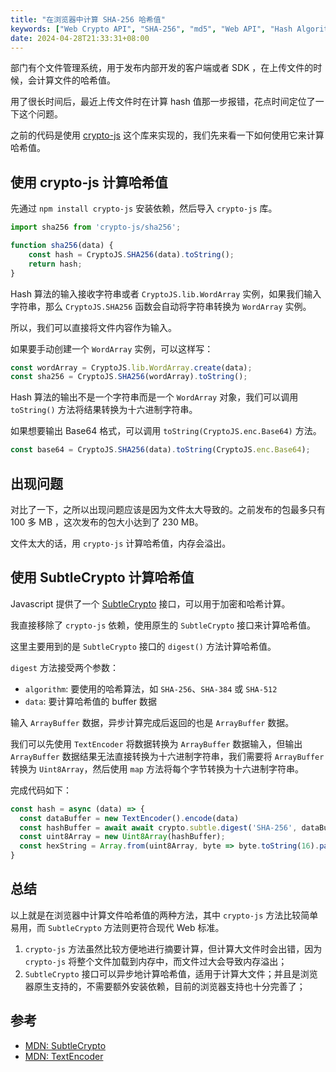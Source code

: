 ```yaml
---
title: "在浏览器中计算 SHA-256 哈希值"
keywords: ["Web Crypto API", "SHA-256", "md5", "Web API", "Hash Algorithm in Browser", "crypto-js"]
date: 2024-04-28T21:33:31+08:00
---
```


部门有个文件管理系统，用于发布内部开发的客户端或者 SDK ，在上传文件的时候，会计算文件的哈希值。

用了很长时间后，最近上传文件时在计算 hash 值那一步报错，花点时间定位了一下这个问题。

之前的代码是使用 [crypto-js](https://github.com/brix/crypto-js) 这个库来实现的，我们先来看一下如何使用它来计算哈希值。

## 使用 crypto-js 计算哈希值

先通过 `npm install crypto-js` 安装依赖，然后导入 `crypto-js` 库。

```javascript
import sha256 from 'crypto-js/sha256';

function sha256(data) {
    const hash = CryptoJS.SHA256(data).toString();
    return hash;
}
```

Hash 算法的输入接收字符串或者 `CryptoJS.lib.WordArray` 实例，如果我们输入字符串，那么 `CryptoJS.SHA256` 函数会自动将字符串转换为 `WordArray` 实例。

所以，我们可以直接将文件内容作为输入。

如果要手动创建一个 `WordArray` 实例，可以这样写：

```javascript
const wordArray = CryptoJS.lib.WordArray.create(data);
const sha256 = CryptoJS.SHA256(wordArray).toString();
```

Hash 算法的输出不是一个字符串而是一个 `WordArray` 对象，我们可以调用 `toString()` 方法将结果转换为十六进制字符串。

如果想要输出 Base64 格式，可以调用 `toString(CryptoJS.enc.Base64)` 方法。

```javascript
const base64 = CryptoJS.SHA256(data).toString(CryptoJS.enc.Base64);
```


## 出现问题

对比了一下，之所以出现问题应该是因为文件太大导致的。之前发布的包最多只有 100 多 MB ，这次发布的包大小达到了 230 MB。

文件太大的话，用 `crypto-js` 计算哈希值，内存会溢出。

## 使用 SubtleCrypto 计算哈希值

Javascript 提供了一个 [SubtleCrypto](https://developer.mozilla.org/en-US/docs/Web/API/SubtleCrypto) 接口，可以用于加密和哈希计算。

我直接移除了 `crypto-js` 依赖，使用原生的 `SubtleCrypto` 接口来计算哈希值。

这里主要用到的是 `SubtleCrypto` 接口的 `digest()` 方法计算哈希值。

`digest` 方法接受两个参数：

* `algorithm`: 要使用的哈希算法，如 `SHA-256`、`SHA-384` 或 `SHA-512`
* `data`: 要计算哈希值的 buffer 数据

输入 `ArrayBuffer` 数据，异步计算完成后返回的也是 `ArrayBuffer` 数据。

我们可以先使用 `TextEncoder` 将数据转换为 `ArrayBuffer` 数据输入，但输出 `ArrayBuffer` 数据结果无法直接转换为十六进制字符串，我们需要将 `ArrayBuffer` 转换为 `Uint8Array`，然后使用 `map` 方法将每个字节转换为十六进制字符串。

完成代码如下：

```javascript
const hash = async (data) => {
  const dataBuffer = new TextEncoder().encode(data)
  const hashBuffer = await await crypto.subtle.digest('SHA-256', dataBuffer);
  const uint8Array = new Uint8Array(hashBuffer);
  const hexString = Array.from(uint8Array, byte => byte.toString(16).padStart(2, '0')).join('');
}
```

## 总结

以上就是在浏览器中计算文件哈希值的两种方法，其中 `crypto-js` 方法比较简单易用，而 `SubtleCrypto` 方法则更符合现代 Web 标准。

1. `crypto-js` 方法虽然比较方便地进行摘要计算，但计算大文件时会出错，因为 `crypto-js` 将整个文件加载到内存中，而文件过大会导致内存溢出；
2. `SubtleCrypto` 接口可以异步地计算哈希值，适用于计算大文件；并且是浏览器原生支持的，不需要额外安装依赖，目前的浏览器支持也十分完善了；

## 参考

* [MDN: SubtleCrypto](https://developer.mozilla.org/en-US/docs/Web/API/SubtleCrypto)
* [MDN: TextEncoder](https://developer.mozilla.org/en-US/docs/Web/API/TextEncoder)